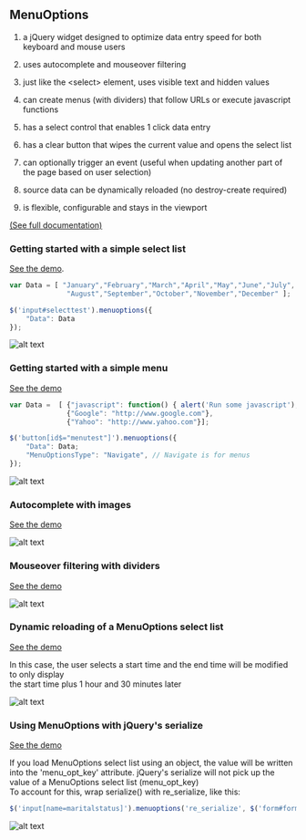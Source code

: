 ## MenuOptions ##

1. a jQuery widget designed to optimize data entry speed for both keyboard and mouse users
                                                                                
2. uses autocomplete and mouseover filtering                                       
                                                                                
3. just like the  &lt;select&gt; element, uses visible text and hidden values

4. can create menus (with dividers) that follow URLs or execute javascript functions            
                                                                                
5. has a select control that enables 1 click data entry                         
                                                                                
6. has a clear button that wipes the current value and opens the select list       
                                                                                   
7. can optionally trigger an event (useful when updating another part of the page
   based on user selection)                               
                                                                                   
8. source data can be dynamically reloaded (no destroy-create required)

9. is flexible, configurable and stays in the viewport  

[(See full documentation)](http://menuoptions.readthedocs.org/en/latest/)

### Getting started with a simple select list
[See the demo](http://www.menuoptions.org/examples/QuickStartSelect.html).

```javascript
var Data = [ "January","February","March","April","May","June","July",
              "August","September","October","November","December" ];

$('input#selecttest').menuoptions({
    "Data": Data
});
```
![alt text](http://www.menuoptions.org/examples/images/SimpleSelect.jpg "select list image")

### Getting started with a simple menu

[See the demo](http://www.menuoptions.org/examples/QuickStartMenu.html)

```javascript
var Data =  [ {"javascript": function() { alert('Run some javascript'); }},
              {"Google": "http://www.google.com"},
              {"Yahoo": "http://www.yahoo.com"}];

$('button[id$="menutest"]').menuoptions({
    "Data": Data;
    "MenuOptionsType": "Navigate", // Navigate is for menus
});
```
![alt text](http://www.menuoptions.org/examples/images/SimpleMenu.jpg "simple menu image")

### Autocomplete with images
[See the demo](http://www.menuoptions.org/examples/SelectWithImages.html)

![alt text](http://www.menuoptions.org/examples/images/AutoCompWithImgs.jpg "autocomplete with images")


### Mouseover filtering with dividers
[See the demo](http://www.menuoptions.org/examples/Dividers.html)

![alt text](http://www.menuoptions.org/examples/images/MenuWithMOandDivs.jpg "mouseover filtering with dividers")


### Dynamic reloading of a MenuOptions select list
[See the demo](http://www.menuoptions.org/examples/ReloadMenuOptions.html)

In this case, the user selects a start time and the end time will be modified to only display<br />
the start time plus 1 hour and 30 minutes later<br />

![alt text](http://www.menuoptions.org/examples/images/Reload.png "dynamic reload of MenuOptions select list")

### Using MenuOptions with jQuery's serialize
[See the demo](http://www.menuoptions.org/examples/Serialize.html)

If you load MenuOptions select list using an object, the value will be written into the 'menu_opt_key'
attribute.  jQuery's serialize will not pick up the value of a MenuOptions select list (menu_opt_key)<br />
To account for this, wrap serialize() with re_serialize, like this:<br />

```javascript
$('input[name=maritalstatus]').menuoptions('re_serialize', $('form#form1').serialize());
```

![alt text](http://www.menuoptions.org/examples/images/re_serialize.png "using MenuOptions with serialize() ")
